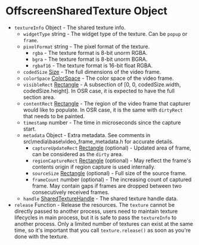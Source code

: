 # OffscreenSharedTexture Object

* `textureInfo` Object - The shared texture info.
  * `widgetType` string - The widget type of the texture. Can be `popup` or `frame`.
  * `pixelFormat` string - The pixel format of the texture.
    * `rgba` - The texture format is 8-bit unorm RGBA.
    * `bgra` - The texture format is 8-bit unorm BGRA.
    * `rgbaf16` - The texture format is 16-bit float RGBA.
  * `codedSize` [Size](size.md) - The full dimensions of the video frame.
  * `colorSpace` [ColorSpace](color-space.md) - The color space of the video frame.
  * `visibleRect` [Rectangle](rectangle.md) - A subsection of [0, 0, codedSize.width, codedSize.height]. In OSR case, it is expected to have the full section area.
  * `contentRect` [Rectangle](rectangle.md) - The region of the video frame that capturer would like to populate. In OSR case, it is the same with `dirtyRect` that needs to be painted.
  * `timestamp` number - The time in microseconds since the capture start.
  * `metadata` Object - Extra metadata. See comments in src\media\base\video_frame_metadata.h for accurate details.
    * `captureUpdateRect` [Rectangle](rectangle.md) (optional) - Updated area of frame, can be considered as the `dirty` area.
    * `regionCaptureRect` [Rectangle](rectangle.md) (optional) - May reflect the frame's contents origin if region capture is used internally.
    * `sourceSize` [Rectangle](rectangle.md) (optional) - Full size of the source frame.
    * `frameCount` number (optional) - The increasing count of captured frame. May contain gaps if frames are dropped between two consecutively received frames.
  * `handle` [SharedTextureHandle](shared-texture-handle.md) - The shared texture handle data.
* `release` Function - Release the resources. The `texture` cannot be directly passed to another process, users need to maintain texture lifecycles in
  main process, but it is safe to pass the `textureInfo` to another process. Only a limited number of textures can exist at the same time, so it's important that you call `texture.release()` as soon as you're done with the texture.
